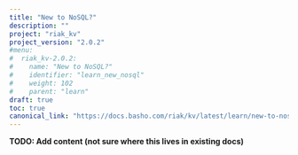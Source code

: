```yaml
---
title: "New to NoSQL?"
description: ""
project: "riak_kv"
project_version: "2.0.2"
#menu:
#  riak_kv-2.0.2:
#    name: "New to NoSQL?"
#    identifier: "learn_new_nosql"
#    weight: 102
#    parent: "learn"
draft: true
toc: true
canonical_link: "https://docs.basho.com/riak/kv/latest/learn/new-to-nosql"
---
```


**TODO: Add content (not sure where this lives in existing docs)**
